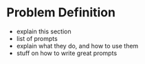 # Problem Definition

- explain this section
- list of prompts
- explain what they do, and how to use them
- stuff on how to write great prompts

